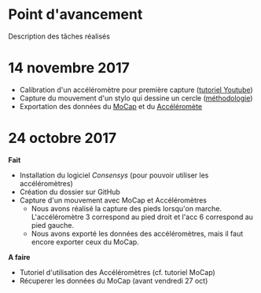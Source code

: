 # Point d'avancement
Description des tâches réalisés

# 14 novembre 2017
* Calibration d'un accéléromètre pour première capture ([tutoriel Youtube](https://www.youtube.com/watch?v=aI2WDecTtfs))
* Capture du mouvement d'un stylo qui dessine un cercle ([méthodologie](https://github.com/AmigoCap/SynCap/blob/master/Methodologie.md))
* Exportation des données du [MoCap](https://github.com/AmigoCap/SynCap/blob/master/donnees/cercle/MoCap_cercle_1411.csv) et du [Accéléromète](https://github.com/AmigoCap/SynCap/blob/master/donnees/cercle/CercleStylo_Session1_PAr146_1_Calibrated_SD.csv)

# 24 octobre 2017
**Fait**
* Installation du logiciel *Consensys* (pour pouvoir utiliser les accéléromètres)
* Création du dossier sur GitHub
* Capture d'un mouvement avec MoCap et Accéléromètres
  * Nous avons réalisé la capture des pieds lorsqu'on marche. L'accéléromètre 3 correspond au pied droit et l'acc 6 correspond au pied gauche. 
  * Nous avons exporté les données des accéléromètres, mais il faut encore exporter ceux du MoCap.

**A faire**
* Tutoriel d'utilisation des Accéléromètres (cf. tutoriel MoCap)
* Récuperer les données du MoCap (avant vendredi 27 oct)
